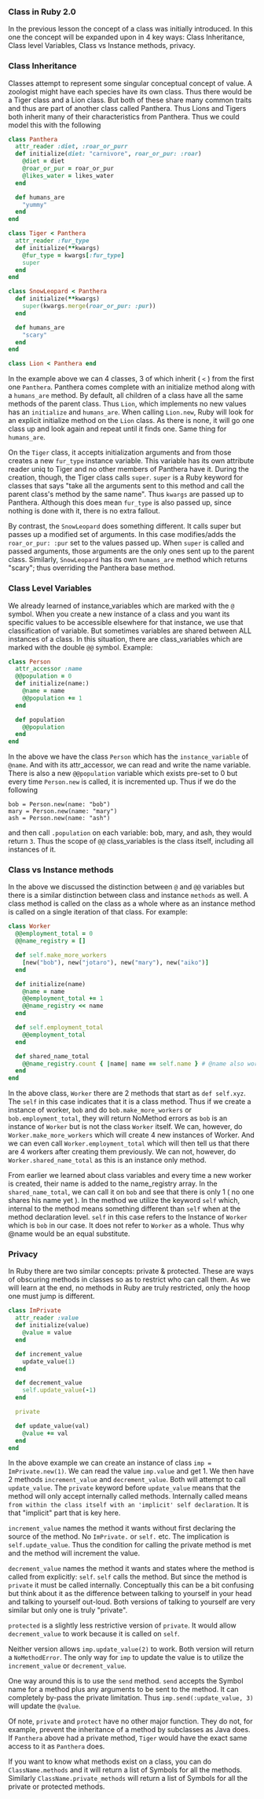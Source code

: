 ### Class in Ruby 2.0

In the previous lesson the concept of a class was initially introduced. In this one the concept will be expanded upon in 4 key ways: Class Inheritance, Class level Variables, Class vs Instance methods, privacy.

### Class Inheritance

Classes attempt to represent some singular conceptual concept of value. A zoologist might have each species have its own class. Thus there would be a Tiger class and a Lion class. But both of these share many common traits and thus are part of another class called Panthera. Thus Lions and Tigers both inherit many of their characteristics from Panthera. Thus we could model this with the following

```ruby
class Panthera
  attr_reader :diet, :roar_or_purr
  def initialize(diet: "carnivore", roar_or_pur: :roar)
    @diet = diet
    @roar_or_pur = roar_or_pur
    @likes_water = likes_water
  end

  def humans_are
    "yummy"
  end
end

class Tiger < Panthera
  attr_reader :fur_type
  def initialize(**kwargs)
    @fur_type = kwargs[:fur_type]
    super
  end
end

class SnowLeopard < Panthera
  def initialize(**kwargs)
    super(kwargs.merge(roar_or_pur: :pur))
  end

  def humans_are
    "scary"
  end
end

class Lion < Panthera end
```

In the example above we can 4 classes, 3 of which inherit ( `<` ) from the first one `Panthera`. Panthera comes complete with an initialize method along with a `humans_are` method. By default, all children of a class have all the same methods of the parent class. Thus `Lion`, which implements no new values has an `initialize` and `humans_are`. When calling `Lion.new`, Ruby will look for an explicit initialize method on the `Lion` class. As there is none, it will go one class up and look again and repeat until it finds one. Same thing for `humans_are`.

On the `Tiger` class, it accepts initialization arguments and from those creates a new `fur_type` instance variable. This variable has its own attribute reader uniq to Tiger and no other members of Panthera have it. During the creation, though, the Tiger class calls `super`. `super` is a Ruby keyword for classes that says "take all the arguments sent to this method and call the parent class's method by the same name". Thus `kwargs` are passed up to Panthera. Although this does mean `fur_type` is also passed up, since nothing is done with it, there is no extra fallout.

By contrast, the `SnowLeopard` does something different. It calls super but passes up a modified set of arguments. In this case modifies/adds the `roar_or_pur: :pur` set to the values passed up. When `super` is called and passed arguments, those arguments are the only ones sent up to the parent class. Similarly, `SnowLeopard` has its own `humans_are` method which returns "scary"; thus overriding the Panthera base method.


### Class Level Variables

We already learned of instance_variables which are marked with the `@` symbol. When you create a new instance of a class and you want its specific values to be accessible elsewhere for that instance, we use that classification of variable. But sometimes variables are shared between ALL instances of a class. In this situation, there are class_variables which are marked with the double `@@` symbol. Example:

```ruby
class Person
  attr_accessor :name
  @@population = 0
  def initialize(name:)
    @name = name
    @@population += 1
  end

  def population
    @@population
  end
end
```

In the above we have the class `Person` which has the `instance_variable` of `@name`. And with its attr_accessor, we can read and write the name variable. There is also a new `@@population` variable which exists pre-set to 0 but every time `Person.new` is called, it is incremented up. Thus if we do the following
```
bob = Person.new(name: "bob")
mary = Person.new(name: "mary")
ash = Person.new(name: "ash")
```
and then call `.population` on each variable: bob, mary, and ash, they would return `3`. Thus the scope of `@@` class_variables is the class itself, including all instances of it.

### Class vs Instance methods
In the above we discussed the distinction between `@` and `@@` variables but there is a similar distinction between class and instance `methods` as well. A class method is called on the class as a whole where as an instance method is called on a single iteration of that class. For example:

```ruby
class Worker
  @@employment_total = 0
  @@name_registry = []

  def self.make_more_workers
    [new("bob"), new("jotaro"), new("mary"), new("aiko")]
  end

  def initialize(name)
    @name = name
    @@employment_total += 1
    @@name_registry << name
  end

  def self.employment_total
    @@employment_total
  end

  def shared_name_total
    @@name_registry.count { |name| name == self.name } # @name also works
  end
end
```
In the above class, `Worker` there are 2 methods that start as `def self.xyz`. The `self` in this case indicates that it is a class method. Thus if we create a instance of worker, `bob` and do `bob.make_more_workers` or `bob.employment_total`, they will return NoMethod errors as `bob` is an instance of `Worker` but is not the class `Worker` itself. We can, however, do `Worker.make_more_workers` which will create 4 new instances of Worker. And we can even call `Worker.employment_total` which will then tell us that there are 4 workers after creating them previously. We can not, however, do `Worker.shared_name_total` as this is an instance only method.

From earlier we learned about class variables and every time a new worker is created, their name is added to the name_registry array. In the `shared_name_total`, we can call it on `bob` and see that there is only 1 ( no one shares his name yet ). In the method we utilize the keyword `self` which, internal to the method means something different than `self` when at the method declaration level. `self` in this case refers to the Instance of `Worker` which is `bob` in our case. It does not refer to `Worker` as a whole. Thus why @name would be an equal substitute.

### Privacy
In Ruby there are two similar concepts: private & protected. These are ways of obscuring methods in classes so as to restrict who can call them. As we will learn at the end, no methods in Ruby are truly restricted, only the hoop one must jump is different.

```ruby
class ImPrivate
  attr_reader :value
  def initialize(value)
    @value = value
  end

  def increment_value
    update_value(1)
  end

  def decrement_value
    self.update_value(-1)
  end

  private

  def update_value(val)
    @value += val
  end
end
```

In the above example we can create an instance of class `imp = ImPrivate.new(1)`. We can read the value `imp.value` and get 1. We then have 2 methods `increment_value` and `decrement_value`. Both will attempt to call `update_value`. The `private` keyword before `update_value` means that the method will only accept internally called methods. Internally called means `from within the class itself with an 'implicit' self declaration`. It is that "implicit" part that is key here.

`increment_value` names the method it wants without first declaring the source of the method. No `ImPrivate.` or `self.` etc. The implication is `self.update_value`. Thus the condition for calling the private method is met and the method will increment the value.

`decrement_value` names the method it wants and states where the method is called from explicitly: `self`. `self` calls the method. But since the method is `private` it must be called internally. Conceptually this can be a bit confusing but think about it as the difference between talking to yourself in your head and talking to yourself out-loud. Both versions of talking to yourself are very similar but only one is truly "private".

`protected` is a slightly less restrictive version of `private`. It would allow `decrement_value` to work because it is called on `self`.

Neither version allows `imp.update_value(2)` to work. Both version will return a `NoMethodError`. The only way for `imp` to update the value is to utilize the `increment_value` or `decrement_value`.

One way around this is to use the `send` method. `send` accepts the Symbol name for a method plus any arguments to be sent to the method. It can completely by-pass the private limitation. Thus `imp.send(:update_value, 3)` will update the `@value`.

Of note, `private` and `protect` have no other major function. They do not, for example, prevent the inheritance of a method by subclasses as Java does. If `Panthera` above had a private method, `Tiger` would have the exact same access to it as `Panthera` does.

If you want to know what methods exist on a class, you can do `ClassName.methods` and it will return a list of Symbols for all the methods. Similarly `ClassName.private_methods` will return a list of Symbols for all the private or protected methods.
